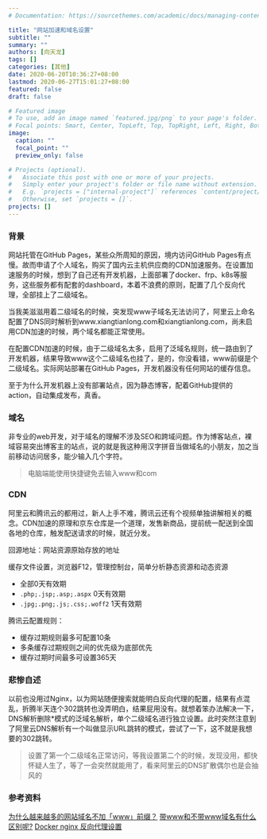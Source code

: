 ```yaml
---
# Documentation: https://sourcethemes.com/academic/docs/managing-content/

title: "网站加速和域名设置"
subtitle: ""
summary: ""
authors: [向天龙]
tags: []
categories: [其他]
date: 2020-06-20T10:36:27+08:00
lastmod: 2020-06-27T15:01:27+08:00
featured: false
draft: false

# Featured image
# To use, add an image named `featured.jpg/png` to your page's folder.
# Focal points: Smart, Center, TopLeft, Top, TopRight, Left, Right, BottomLeft, Bottom, BottomRight.
image:
  caption: ""
  focal_point: ""
  preview_only: false

# Projects (optional).
#   Associate this post with one or more of your projects.
#   Simply enter your project's folder or file name without extension.
#   E.g. `projects = ["internal-project"]` references `content/project/deep-learning/index.md`.
#   Otherwise, set `projects = []`.
projects: []
---
```


### 背景

网站托管在GitHub Pages，某些众所周知的原因，境内访问GitHub Pages有点慢。故而申请了个人域名，购买了国内云主机供应商的CDN加速服务。在设置加速服务的时候，想到了自己还有开发机器，上面部署了docker、frp、k8s等服务，这些服务都有配套的dashboard，本着不浪费的原则，配置了几个反向代理，全部挂上了二级域名。

当我美滋滋用着二级域名的时候，突发现www子域名无法访问了，阿里云上命名配置了DNS同时解析到www.xiangtianlong.com和xiangtianlong.com，尚未启用CDN加速的时候，两个域名都能正常使用。

在配置CDN加速的时候，由于二级域名太多，启用了泛域名规则，统一路由到了开发机器，结果导致www这个二级域名也挂了，是的，你没看错，www前缀是个二级域名。实际网站部署在GitHub Pages，开发机器没有任何网站的缓存信息。

至于为什么开发机器上没有部署站点，因为静态博客，配着GitHub提供的action，自动集成发布，真香。

### 域名

非专业的web开发，对于域名的理解不涉及SEO和跨域问题。作为博客站点，裸域容易突出博客主的站点，说的就是我这种用汉字拼音当做域名的小朋友，加之当前移动访问居多，能少输入几个字符。

> 电脑端能使用快捷键免去输入www和com

### CDN

阿里云和腾讯云的都用过，新人上手不难，腾讯云还有个视频单独讲解相关的概念。CDN加速的原理和京东仓库是一个道理，发售新商品，提前统一配送到全国各地的仓库，触发配送请求的时候，就近分发。

回源地址：网站资源原始存放的地址

缓存文件设置，浏览器F12，管理控制台，简单分析静态资源和动态资源
- 全部0天有效期
- `.php;.jsp;.asp;.aspx` 0天有效期
- `.jpg;.png;.js;.css;.woff2`	1天有效期

腾讯云配置规则：
- 缓存过期规则最多可配置10条
- 多条缓存过期规则之间的优先级为底部优先
- 缓存过期时间最多可设置365天

### 悲惨自述

以前也没用过Nginx，以为网站随便搜索就能明白反向代理的配置，结果有点混乱，折腾半天连个302跳转也没弄明白，结果屁用没有。就想着笨办法解决一下，DNS解析删除*模式的泛域名解析，单个二级域名进行独立设置。此时突然注意到了阿里云DNS解析有一个叫做显示URL跳转的模式，尝试了一下，这不就是我想要的302跳转。

> 设置了第一个二级域名正常访问，等我设置第二个的时候，发现没用，都快怀疑人生了，等了一会突然就能用了，看来阿里云的DNS扩散偶尔也是会抽风的

### 参考资料

[为什么越来越多的网站域名不加「www」前缀？](https://www.zhihu.com/question/20414602)
[带www和不带www域名有什么区别呢?](https://www.cloudxns.net/Support/detail/id/918.html)
[Docker nginx 反向代理设置](https://gythialy.github.io/Docker-nginx-reverse-proxy/)